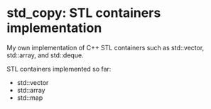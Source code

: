 # std_copy: STL containers implementation

My own implementation of C++ STL containers such as std::vector, std::array, and
std::deque.

STL containers implemented so far:
- std::vector
- std::array
- std::map